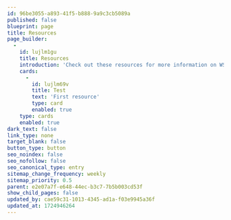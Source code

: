 ```yaml
---
id: 96be3055-a893-41f5-b888-9a9c3cb5089a
published: false
blueprint: page
title: Resources
page_builder:
  -
    id: lujlm1gu
    title: Resources
    introduction: 'Check out these resources for more information on WSRT, our riverscapce, and information about how you can help to protect it.'
    cards:
      -
        id: lujlm69v
        title: Test
        text: 'First resource'
        type: card
        enabled: true
    type: cards
    enabled: true
dark_text: false
link_type: none
target_blank: false
button_type: button
seo_noindex: false
seo_nofollow: false
seo_canonical_type: entry
sitemap_change_frequency: weekly
sitemap_priority: 0.5
parent: e2e07a7f-e648-44ec-b3c7-7b5b003cd53f
show_child_pages: false
updated_by: cae59c31-1013-4345-ad1a-f03e9945a36f
updated_at: 1724946264
---
```

